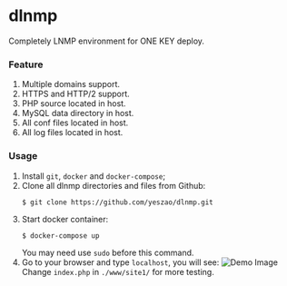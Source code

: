 # dlnmp
Completely LNMP environment for ONE KEY deploy.

### Feature
1. Multiple domains support.
2. HTTPS and HTTP/2 support.
3. PHP source located in host.
4. MySQL data directory in host.
5. All conf files located in host.
6. All log files located in host.

### Usage
1. Install `git`, `docker` and `docker-compose`;
2. Clone all dlnmp directories and files from Github:
    ```
    $ git clone https://github.com/yeszao/dlnmp.git
    ```
4. Start docker container:
    ```
    $ docker-compose up
    ```
    You may need use `sudo` before this command.
5. Go to your browser and type `localhost`, you will see:
    ![Demo Image](https://github.com/yeszao/dlnmp/raw/master/snapshot.png)
    Change `index.php` in `./www/site1/` for more testing.
